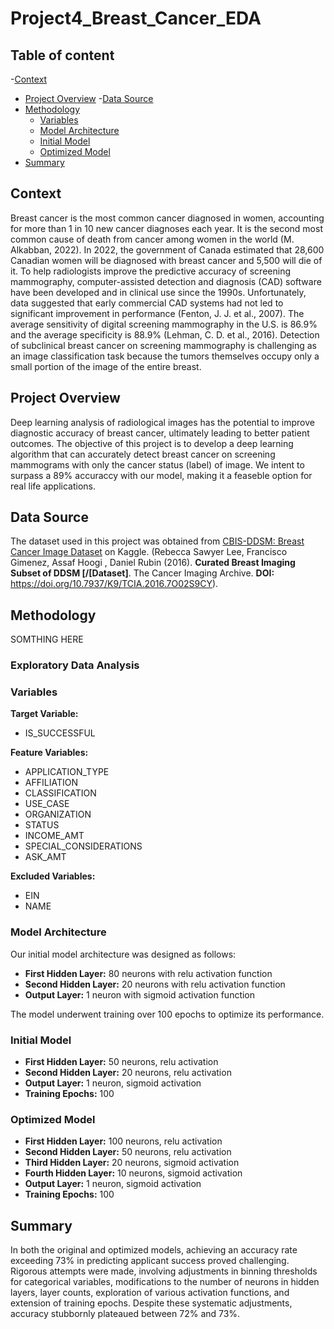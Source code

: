 # Project4_Breast_Cancer_EDA

## Table of content

-[Context](#context)
- [Project Overview](#project-overview)
-[Data Source](#data-source)
- [Methodology](#methodology)
  - [Variables](#variables)
  - [Model Architecture](#model-architecture)
  - [Initial Model](#initial-model)
  - [Optimized Model](#optimized-model)
- [Summary](#summary)


## Context

Breast cancer is the most common cancer diagnosed in women, accounting for more than 1 in 10 new cancer diagnoses each year. It is the second most common cause of death from cancer among women in the world (M. Alkabban, 2022). In 2022, the government of Canada estimated that 28,600 Canadian women will be diagnosed with breast cancer and 5,500 will die of it. To help radiologists improve the predictive accuracy of screening mammography, computer-assisted detection and diagnosis (CAD) software have been developed and in clinical use since the 1990s. Unfortunately, data suggested that early commercial CAD systems had not led to significant improvement in performance (Fenton, J. J. et al., 2007). The average sensitivity of digital screening mammography in the U.S. is 86.9% and the average specificity is 88.9% (Lehman, C. D. et al., 2016). Detection of subclinical breast cancer on screening mammography is challenging as an image classification task because the tumors themselves occupy only a small portion of the image of the entire breast.

## Project Overview

Deep learning analysis of radiological images has the potential to improve diagnostic accuracy of breast cancer, ultimately leading to better patient outcomes. The objective of this project is to develop a deep learning algorithm that can accurately detect breast cancer on screening mammograms with only the cancer status (label) of image. We intent to surpass a 89% accuraccy with our model, making it a feaseble option for real life applications. 

## Data Source

The dataset used in this project was obtained from [CBIS-DDSM: Breast Cancer Image Dataset](https://www.kaggle.com/datasets/awsaf49/cbis-ddsm-breast-cancer-image-dataset/data) on Kaggle. (Rebecca Sawyer Lee, Francisco Gimenez, Assaf Hoogi , Daniel Rubin  (2016). **Curated Breast Imaging Subset of DDSM [/[Dataset]**. The Cancer Imaging Archive. **DOI:**  https://doi.org/10.7937/K9/TCIA.2016.7O02S9CY).


## Methodology

SOMTHING HERE

### Exploratory Data Analysis


### Variables

**Target Variable:**
- IS_SUCCESSFUL

**Feature Variables:**
- APPLICATION_TYPE
- AFFILIATION
- CLASSIFICATION
- USE_CASE
- ORGANIZATION
- STATUS
- INCOME_AMT
- SPECIAL_CONSIDERATIONS
- ASK_AMT

**Excluded Variables:**
- EIN
- NAME

### Model Architecture

Our initial model architecture was designed as follows:

- **First Hidden Layer:** 80 neurons with relu activation function
- **Second Hidden Layer:** 20 neurons with relu activation function
- **Output Layer:** 1 neuron with sigmoid activation function

The model underwent training over 100 epochs to optimize its performance.

### Initial Model

- **First Hidden Layer:** 50 neurons, relu activation
- **Second Hidden Layer:** 20 neurons, relu activation
- **Output Layer:** 1 neuron, sigmoid activation
- **Training Epochs:** 100

### Optimized Model

- **First Hidden Layer:** 100 neurons, relu activation
- **Second Hidden Layer:** 50 neurons, relu activation
- **Third Hidden Layer:** 20 neurons, sigmoid activation
- **Fourth Hidden Layer:** 10 neurons, sigmoid activation
- **Output Layer:** 1 neuron, sigmoid activation
- **Training Epochs:** 100

## Summary

In both the original and optimized models, achieving an accuracy rate exceeding 73% in predicting applicant success proved challenging. Rigorous attempts were made, involving adjustments in binning thresholds for categorical variables, modifications to the number of neurons in hidden layers, layer counts, exploration of various activation functions, and extension of training epochs. Despite these systematic adjustments, accuracy stubbornly plateaued between 72% and 73%.